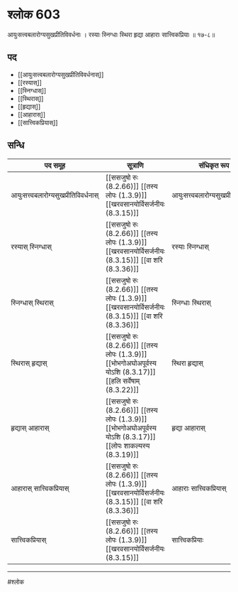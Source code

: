 # श्लोक 603

आयुःसत्त्वबलारोग्यसुखप्रीतिविवर्धनाः ।
रस्याः स्निग्धाः स्थिरा हृद्या आहाराः सात्त्विकप्रियाः ॥ १७-८॥


## पद 

- [[आयुःसत्त्वबलारोग्यसुखप्रीतिविवर्धनास्]]
- [[रस्यास्]]
- [[स्निग्धास्]]
- [[स्थिरास्]]
- [[हृद्यास्]]
- [[आहारास्]]
- [[सात्त्विकप्रियास्]]

## सन्धि

| पद समूह | सूत्राणि | संधिकृत रूप |
| ----- | ----- | ----- |
| आयुःसत्त्वबलारोग्यसुखप्रीतिविवर्धनास् |  [[ससजुषो रुः (8.2.66)]] [[तस्य लोपः (1.3.9)]] [[खरवसानयोर्विसर्जनीयः (8.3.15)]] | आयुःसत्त्वबलारोग्यसुखप्रीतिविवर्धनाः |
| रस्यास् स्निग्धास् |  [[ससजुषो रुः (8.2.66)]] [[तस्य लोपः (1.3.9)]] [[खरवसानयोर्विसर्जनीयः (8.3.15)]] [[वा शरि (8.3.36)]] | रस्याः स्निग्धास् |
| स्निग्धास् स्थिरास् |  [[ससजुषो रुः (8.2.66)]] [[तस्य लोपः (1.3.9)]] [[खरवसानयोर्विसर्जनीयः (8.3.15)]] [[वा शरि (8.3.36)]] | स्निग्धाः स्थिरास् |
| स्थिरास् हृद्यास् |  [[ससजुषो रुः (8.2.66)]] [[तस्य लोपः (1.3.9)]] [[भोभगोअघोअपूर्वस्य योऽशि (8.3.17)]] [[हलि सर्वेषाम् (8.3.22)]] | स्थिरा हृद्यास् |
| हृद्यास् आहारास् |  [[ससजुषो रुः (8.2.66)]] [[तस्य लोपः (1.3.9)]] [[भोभगोअघोअपूर्वस्य योऽशि (8.3.17)]] [[लोपः शाकल्यस्य (8.3.19)]] | हृद्या आहारास् |
| आहारास् सात्त्विकप्रियास् |  [[ससजुषो रुः (8.2.66)]] [[तस्य लोपः (1.3.9)]] [[खरवसानयोर्विसर्जनीयः (8.3.15)]] [[वा शरि (8.3.36)]] | आहाराः सात्त्विकप्रियास् |
| सात्त्विकप्रियास् |  [[ससजुषो रुः (8.2.66)]] [[तस्य लोपः (1.3.9)]] [[खरवसानयोर्विसर्जनीयः (8.3.15)]] | सात्त्विकप्रियाः |


---

#श्लोक